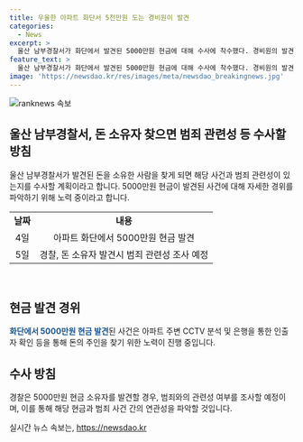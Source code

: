 ```yaml
---
title: 우울한 아파트 화단서 5천만원 도는 경비원이 발견
categories:
  - News
excerpt: >
  울산 남부경찰서가 화단에서 발견된 5000만원 현금에 대해 수사에 착수했다. 경비원의 발견으로 돈은 아침에 발견되었고, 경찰은 CCTV 분석과 은행 정보를 활용해 소유자를 찾을 계획이다. 또한 소유자를 찾으면 범죄 관련성을 조사할 예정이다.
feature_text: >
  울산 남부경찰서가 화단에서 발견된 5000만원 현금에 대해 수사에 착수했다. 경비원의 발견으로 돈은 아침에 발견되었고, 경찰은 CCTV 분석과 은행 정보를 활용해 소유자를 찾을 계획이다. 또한 소유자를 찾으면 범죄 관련성을 조사할 예정이다.
image: 'https://newsdao.kr/res/images/meta/newsdao_breakingnews.jpg'
---
```


<p><img src="https://newsdao.kr/res/images/meta/newsdao_breakingnews.jpg" alt="ranknews 속보" /></p>

<h2 data-ke-size="size26">울산 남부경찰서, 돈 소유자 찾으면 범죄 관련성 등 수사할 방침</h2>

<p data-ke-size="size16">울산 남부경찰서가 발견된 돈을 소유한 사람을 찾게 되면 해당 사건과 범죄 관련성이 있는지를 수사할 계획이라고 합니다. 5000만원 현금이 발견된 사건에 대해 자세한 경위를 파악하기 위해 노력 중이라고 합니다.</p>

<table>
    <tr>
        <td style="text-align: center; height: 17px;"><b>날짜</b></td>
        <td style="text-align: center; height: 17px;"><b>내용</b></td>
    </tr>
    <tr>
        <td style="text-align: center; height: 17px;">4일</td>
        <td style="text-align: center; height: 17px;">아파트 화단에서 5000만원 현금 발견</td>
    </tr>
    <tr>
        <td style="text-align: center; height: 17px;">5일</td>
        <td style="text-align: center; height: 17px;">경찰, 돈 소유자 발견시 범죄 관련성 조사 예정</td>
    </tr>
</table>

<p data-ke-size="size16">&nbsp;</p>

<h2 data-ke-size="size26">현금 발견 경위</h2>

<p data-ke-size="size16"><b><span style="color: #1a5490;">화단에서 5000만원 현금 발견</span></b>된 사건은 아파트 주변 CCTV 분석 및 은행을 통한 인출자 확인 등을 통해 돈의 주인을 찾기 위한 노력이 진행 중입니다.</p>

<h2 data-ke-size="size26">수사 방침</h2>

<p data-ke-size="size16">경찰은 5000만원 현금 소유자를 발견할 경우, 범죄와의 관련성 여부를 조사할 예정이며, 이를 통해 해당 현금과 범죄 사건 간의 연관성을 파악할 것입니다.</p>
실시간 뉴스 속보는, <a href="https://newsdao.kr" rel="dofollow">https://newsdao.kr</a>


